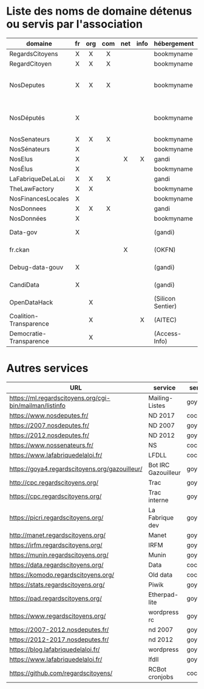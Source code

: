 # Liste des noms de domaine détenus ou servis par l'association

|         domaine         | fr | org | com | net | info | hébergement       | serveur                             |
|-------------------------|:--:|:---:|:---:|:---:|:----:|-------------------|-------------------------------------|
| RegardsCitoyens         | X  |  X  |  X  |     |      | bookmyname        | goya4                               |
| RegardCitoyen           | X  |  X  |  X  |     |      | bookmyname        | goya3                               |
| NosDeputes              | X  |  X  |  X  |     |      | bookmyname        | cocolulu2 (2017), goya4 (2007/2012) |
| NosDéputés              | X  |     |     |     |      | bookmyname        | cocolulu2 (2017), goya4 (2007/2012) |
| NosSenateurs            | X  |  X  |  X  |     |      | bookmyname        | cocolulu2                           |
| NosSénateurs            | X  |     |     |     |      | bookmyname        | cocolulu2                           |
| NosElus                 | X  |     |     |  X  |  X   | gandi             |                                     |
| NosÉlus                 | X  |     |     |     |      | bookmyname        |                                     |
| LaFabriqueDeLaLoi       | X  |  X  |  X  |     |      | gandi             | cocolulu2                           |
| TheLawFactory           | X  |  X  |     |     |      | bookmyname        | cocolulu2                           |
| NosFinancesLocales      | X  |     |     |     |      | bookmyname        | goya3                               |
| NosDonnees              | X  |  X  |  X  |     |      | gandi             | goya4                               |
| NosDonnées              | X  |     |     |     |      | bookmyname        | goya3                               |
| Data-gov                | X  |     |     |     |      | (gandi)           | goya3 (closed)                      |
| fr.ckan                 |    |     |     |  X  |      | (OKFN)            | goya3 (closed)                      |
| Debug-data-gouv         | X  |     |     |     |      | (gandi)           | komodo (closed)                     |
| CandiData               | X  |     |     |     |      | (gandi)           | komodo (closed)                     |
| OpenDataHack            |    |  X  |     |     |      | (Silicon Sentier) | komodo (closed)                     |
| Coalition-Transparence  |    |  X  |     |     |  X   | (AITEC)           | komodo (closed)                     |
| Democratie-Transparence |    |  X  |     |     |      | (Access-Info)     | komodo (closed)                     |


# Autres services


|               URL                                        |          service    |  serveur                             |
|----------------------------------------------------------|---------------------|--------------------------------------|
| https://ml.regardscitoyens.org/cgi-bin/mailman/listinfo  | Mailing-Listes      | goya4                                |  
| https://www.nosdeputes.fr/                               | ND 2017             | cocolulu2                            |  
| https://2007.nosdeputes.fr/                              | ND 2007             | goya4                                |  
| https://2012.nosdeputes.fr/                              | ND 2012             | goya4                                |  
| https://www.nossenateurs.fr/                             | NS                  | cocolulu2                            |  
| https://www.lafabriquedelaloi.fr/                        | LFDLL               | cocolulu2                            |  
| https://goya4.regardscitoyens.org/gazouilleur/           | Bot IRC Gazouilleur | goya4                                |
| http://cpc.regardscitoyens.org/                          | Trac                | goya4                                |
| https://cpc.regardscitoyens.org/                         | Trac interne        | goya4                                |
| https://picri.regardscitoyens.org/                       | La Fabrique dev     | goya4                                |
| http://manet.regardscitoyens.org/                        | Manet               | goya4                                |
| https://irfm.regardscitoyens.org/                        | IRFM                | goya4                                |
| https://munin.regardscitoyens.org/                       | Munin               | goya4                                |
| https://data.regardscitoyens.org/                        | Data                | cocolulu2                            |
| https://komodo.regardscitoyens.org/                      | Old data            | cocolulu2                            |
| https://stats.regardscitoyens.org/                       | Piwik               | goya4                                |
| https://pad.regardscitoyens.org/                         | Etherpad-lite       | goya4                                |
| https://www.regardscitoyens.org/                         | wordpress rc        | goya4                                |
| https://2007-2012.nosdeputes.fr/                         | nd 2007             | goya4                                |
| https://2012-2017.nosdeputes.fr/                         | nd 2012             | goya4                                |
| https://blog.lafabriquedelaloi.fr/                       | wordpress           | goya4                                |
| https://www.lafabriquedelaloi.fr/                        | lfdll               | goya4                                |
| https://github.com/regardscitoyens/                      | RCBot cronjobs      | cocolulu2                            |
